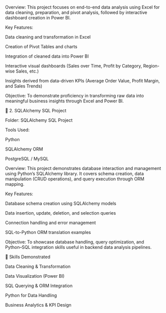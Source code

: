 Overview:
This project focuses on end-to-end data analysis using Excel for data cleaning, preparation, and pivot analysis, followed by interactive dashboard creation in Power BI.

Key Features:

Data cleaning and transformation in Excel

Creation of Pivot Tables and charts

Integration of cleaned data into Power BI

Interactive visual dashboards (Sales over Time, Profit by Category, Region-wise Sales, etc.)

Insights derived from data-driven KPIs (Average Order Value, Profit Margin, and Sales Trends)

Objective:
To demonstrate proficiency in transforming raw data into meaningful business insights through Excel and Power BI.

🧠 2. SQLAlchemy SQL Project

Folder: SQLAlchemy SQL Project

Tools Used:

Python

SQLAlchemy ORM

PostgreSQL / MySQL

Overview:
This project demonstrates database interaction and management using Python’s SQLAlchemy library. It covers schema creation, data manipulation (CRUD operations), and query execution through ORM mapping.

Key Features:

Database schema creation using SQLAlchemy models

Data insertion, update, deletion, and selection queries

Connection handling and error management

SQL-to-Python ORM translation examples

Objective:
To showcase database handling, query optimization, and Python–SQL integration skills useful in backend data analysis pipelines.

🧩 Skills Demonstrated

Data Cleaning & Transformation

Data Visualization (Power BI)

SQL Querying & ORM Integration

Python for Data Handling

Business Analytics & KPI Design
